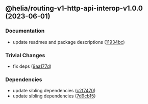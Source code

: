 ## @helia/routing-v1-http-api-interop-v1.0.0 (2023-06-01)


### Documentation

* update readmes and package descriptions ([11934bc](https://github.com/ipfs/helia-routing-v1-http-api/commit/11934bc9c482b87e8303ea4393c49c7f1c029bd9))


### Trivial Changes

* fix deps ([9aa177d](https://github.com/ipfs/helia-routing-v1-http-api/commit/9aa177d038cc30bb6949624c8cc9266cc77364db))


### Dependencies

* update sibling dependencies ([c2f7470](https://github.com/ipfs/helia-routing-v1-http-api/commit/c2f74702796965c0096a42fe29c9eaf124ff899d))
* update sibling dependencies ([7d9cb15](https://github.com/ipfs/helia-routing-v1-http-api/commit/7d9cb15f8d22e5bbfc549de64a7abc8d2ff15a3c))
